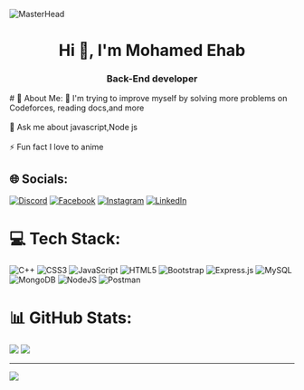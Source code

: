 ![MasterHead](https://github-production-user-asset-6210df.s3.amazonaws.com/73292867/250000270-4b02e0ba-c824-4b4a-8be1-dde5a1f34aeb.jpg)


<h1 align="center">Hi 👋, I'm Mohamed Ehab</h1>
<h3 align="center">Back-End developer</h3>       
 <p src="https://komarev.com/ghpvc/?username=mody19765&label=Profile%20views&color=0e75b6&style=flat" >
# 💫 About Me:
🌱 I'm trying to improve myself by solving more problems on Codeforces, reading docs,and more  <br><br> 💬 Ask me about javascript,Node js <br><br>⚡ Fun fact I love to anime 

## 🌐 Socials:
[![Discord](https://img.shields.io/badge/Discord-%237289DA.svg?logo=discord&logoColor=white)](https://discord.gg/mod19#8842) [![Facebook](https://img.shields.io/badge/Facebook-%231877F2.svg?logo=Facebook&logoColor=white)](https://facebook.com/https://www.facebook.com/mohamedehabom) [![Instagram](https://img.shields.io/badge/Instagram-%23E4405F.svg?logo=Instagram&logoColor=white)](https://instagram.com/https://www.instagram.com/mody_19765/) [![LinkedIn](https://img.shields.io/badge/LinkedIn-%230077B5.svg?logo=linkedin&logoColor=white)](https://linkedin.com/in/https://www.linkedin.com/in/mohamed-ehab-398042201/) 

# 💻 Tech Stack:
![C++](https://img.shields.io/badge/c++-%2300599C.svg?style=for-the-badge&logo=c%2B%2B&logoColor=white) ![CSS3](https://img.shields.io/badge/css3-%231572B6.svg?style=for-the-badge&logo=css3&logoColor=white) ![JavaScript](https://img.shields.io/badge/javascript-%23323330.svg?style=for-the-badge&logo=javascript&logoColor=%23F7DF1E) ![HTML5](https://img.shields.io/badge/html5-%23E34F26.svg?style=for-the-badge&logo=html5&logoColor=white) ![Bootstrap](https://img.shields.io/badge/bootstrap-%23563D7C.svg?style=for-the-badge&logo=bootstrap&logoColor=white) ![Express.js](https://img.shields.io/badge/express.js-%23404d59.svg?style=for-the-badge&logo=express&logoColor=%2361DAFB) ![MySQL](https://img.shields.io/badge/mysql-%2300f.svg?style=for-the-badge&logo=mysql&logoColor=white) ![MongoDB](https://img.shields.io/badge/MongoDB-%234ea94b.svg?style=for-the-badge&logo=mongodb&logoColor=white) ![NodeJS](https://img.shields.io/badge/node.js-6DA55F?style=for-the-badge&logo=node.js&logoColor=white) ![Postman](https://img.shields.io/badge/Postman-FF6C37?style=for-the-badge&logo=postman&logoColor=white)
<br>
# 📊 GitHub Stats:
![](https://github-readme-streak-stats.herokuapp.com/?user=mody19765&theme=dark&hide_border=false)
![](https://github-readme-stats.vercel.app/api/top-langs/?username=mody19765&theme=dark&hide_border=false&include_all_commits=true&count_private=false&layout=compact)

---
[![](https://visitcount.itsvg.in/api?id=mody19765&icon=0&color=0)](https://visitcount.itsvg.in)
